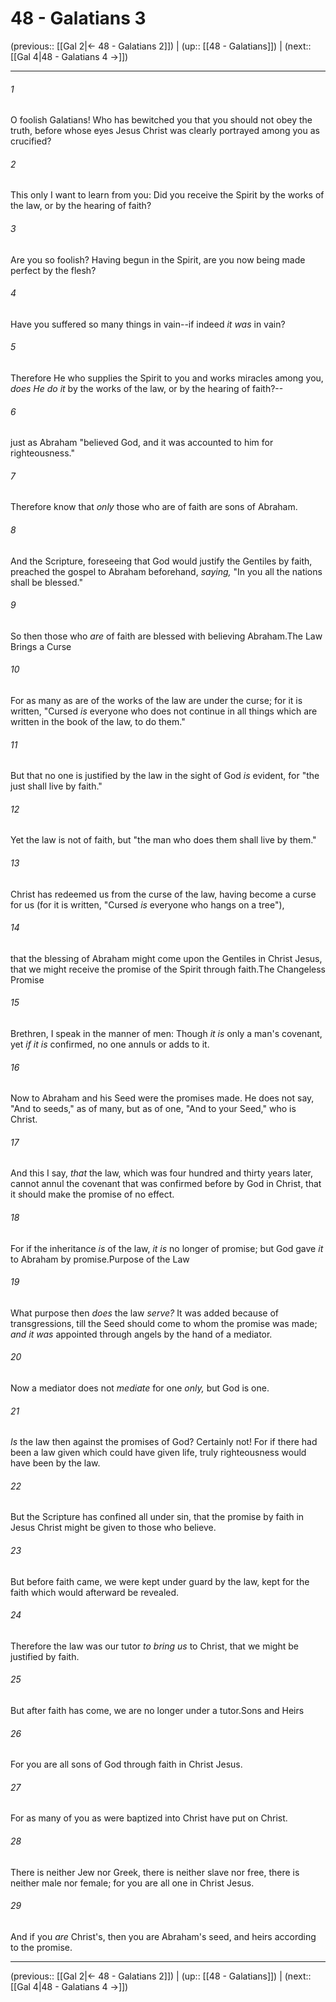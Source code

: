 # 48 - Galatians 3

(previous:: [[Gal 2|← 48 - Galatians 2]]) | (up:: [[48 - Galatians]]) | (next:: [[Gal 4|48 - Galatians 4 →]])

***


###### 1 
O foolish Galatians! Who has bewitched you that you should not obey the truth, before whose eyes Jesus Christ was clearly portrayed among you as crucified? 

###### 2 
This only I want to learn from you: Did you receive the Spirit by the works of the law, or by the hearing of faith? 

###### 3 
Are you so foolish? Having begun in the Spirit, are you now being made perfect by the flesh? 

###### 4 
Have you suffered so many things in vain--if indeed _it was_ in vain? 

###### 5 
Therefore He who supplies the Spirit to you and works miracles among you, _does He do it_ by the works of the law, or by the hearing of faith?-- 

###### 6 
just as Abraham "believed God, and it was accounted to him for righteousness." 

###### 7 
Therefore know that _only_ those who are of faith are sons of Abraham. 

###### 8 
And the Scripture, foreseeing that God would justify the Gentiles by faith, preached the gospel to Abraham beforehand, _saying,_ "In you all the nations shall be blessed." 

###### 9 
So then those who _are_ of faith are blessed with believing Abraham.The Law Brings a Curse 

###### 10 
For as many as are of the works of the law are under the curse; for it is written, "Cursed _is_ everyone who does not continue in all things which are written in the book of the law, to do them." 

###### 11 
But that no one is justified by the law in the sight of God _is_ evident, for "the just shall live by faith." 

###### 12 
Yet the law is not of faith, but "the man who does them shall live by them." 

###### 13 
Christ has redeemed us from the curse of the law, having become a curse for us (for it is written, "Cursed _is_ everyone who hangs on a tree"), 

###### 14 
that the blessing of Abraham might come upon the Gentiles in Christ Jesus, that we might receive the promise of the Spirit through faith.The Changeless Promise 

###### 15 
Brethren, I speak in the manner of men: Though _it is_ only a man's covenant, yet _if it is_ confirmed, no one annuls or adds to it. 

###### 16 
Now to Abraham and his Seed were the promises made. He does not say, "And to seeds," as of many, but as of one, "And to your Seed," who is Christ. 

###### 17 
And this I say, _that_ the law, which was four hundred and thirty years later, cannot annul the covenant that was confirmed before by God in Christ, that it should make the promise of no effect. 

###### 18 
For if the inheritance _is_ of the law, _it is_ no longer of promise; but God gave _it_ to Abraham by promise.Purpose of the Law 

###### 19 
What purpose then _does_ the law _serve?_ It was added because of transgressions, till the Seed should come to whom the promise was made; _and it was_ appointed through angels by the hand of a mediator. 

###### 20 
Now a mediator does not _mediate_ for one _only,_ but God is one. 

###### 21 
_Is_ the law then against the promises of God? Certainly not! For if there had been a law given which could have given life, truly righteousness would have been by the law. 

###### 22 
But the Scripture has confined all under sin, that the promise by faith in Jesus Christ might be given to those who believe. 

###### 23 
But before faith came, we were kept under guard by the law, kept for the faith which would afterward be revealed. 

###### 24 
Therefore the law was our tutor _to bring us_ to Christ, that we might be justified by faith. 

###### 25 
But after faith has come, we are no longer under a tutor.Sons and Heirs 

###### 26 
For you are all sons of God through faith in Christ Jesus. 

###### 27 
For as many of you as were baptized into Christ have put on Christ. 

###### 28 
There is neither Jew nor Greek, there is neither slave nor free, there is neither male nor female; for you are all one in Christ Jesus. 

###### 29 
And if you _are_ Christ's, then you are Abraham's seed, and heirs according to the promise.

***

(previous:: [[Gal 2|← 48 - Galatians 2]]) | (up:: [[48 - Galatians]]) | (next:: [[Gal 4|48 - Galatians 4 →]])
